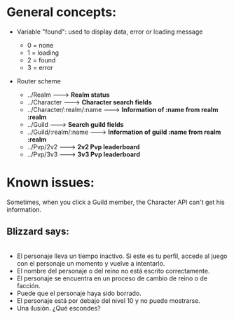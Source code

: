 <h1>General concepts:</h1>

- Variable "found": used to display data, error or loading message

  <ul>
    <li>0 = none</li>
    <li>1 = loading</li>
    <li>2 = found</li>
    <li>3 = error</li>
  </ul>

- Router scheme

  <ul>
    <li>../Realm ---> <strong>Realm status</strong></li>
    <li>../Character ---> <strong>Character search fields</strong></li>
    <li>../Character/:realm/:name ---> <strong>Information of :name from realm :realm</strong></li>
    <li>../Guild ---> <strong>Search guild fields</strong></li>
    <li>../Guild/:realm/:name ---> <strong>Information of guild :name from realm :realm</strong></li>
    <li>../Pvp/2v2 ---> <strong>2v2 Pvp leaderboard</strong></li>
    <li>../Pvp/3v3 ---> <strong>3v3 Pvp leaderboard</strong></li>
  </ul>

<h1>Known issues:</h1>

<p>Sometimes, when you click a Guild member, the Character API can't get his information.</p>
<p>
  <h2>Blizzard says:</h2> 
  <ul>
  <br>
    <li>El personaje lleva un tiempo inactivo. Si este es tu perfil, accede al juego con el personaje un momento y vuelve a intentarlo.</li>
    <li>El nombre del personaje o del reino no está escrito correctamente.</li>
    <li>El personaje se encuentra en un proceso de cambio de reino o de facción.</li>
    <li>Puede que el personaje haya sido borrado.</li>
    <li>El personaje está por debajo del nivel 10 y no puede mostrarse.</li>
    <li>Una ilusión. ¿Qué escondes?</li>
  </ul>
</p>

